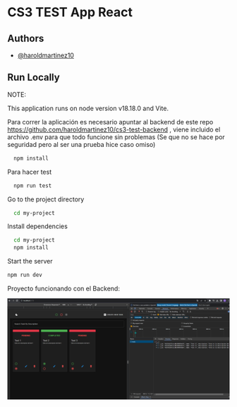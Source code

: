 # CS3 TEST App React

## Authors

- [@haroldmartinez10](https://github.com/haroldmartinez10)

## Run Locally

NOTE:

This application runs on node version v18.18.0 and Vite.

Para correr la aplicación es necesario apuntar al backend de este repo https://github.com/haroldmartinez10/cs3-test-backend , viene incluido el archivo .env para que todo funcione sin problemas (Se que no se hace por seguridad pero al ser una prueba hice caso omiso)

```bash
  npm install
```

Para hacer test

```bash
  npm run test
```

Go to the project directory

```bash
  cd my-project
```

Install dependencies

```bash
  cd my-project
  npm install
```

Start the server

```bash
npm run dev
```

Proyecto funcionando con el Backend:

![Texto Alternativo](front-end-cs3.png)

